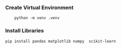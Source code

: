 ### Create Virtual Environment
```
    python -m venv .venv
```

### Install Libraries

```
pip install pandas matplotlib numpy  scikit-learn
```


